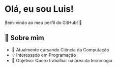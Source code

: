 # Olá, eu sou Luis!
Bem-vindo ao meu perfil do GitHub! 👾

## 📖 Sobre mim
- 🔭 Atualmente cursando Ciência da Computação   
- 💡 Interessado em Programação
- 🎯 Objetivo: Quero trabalhar na área da tecnologia  

